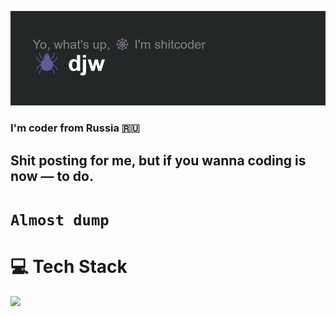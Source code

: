 ![](https://github.com/djwcode/djwcode/blob/main/header.png) 
### I'm coder from Russia 🇷🇺
<!--START_SECTION:waka-->

<!--END_SECTION:waka-->
## Shit posting for me, but if you wanna coding is now — to do.
# ``` Almost dump ```

# 💻 Tech Stack
![](https://github-readme-tech-stack.vercel.app/api/cards?title=Tech+Stack&lineCount=3&bg=%230D1117&badge=%23161B22&border=%2321262D&titleColor=%2358A6FF&line1=HTML5%2CHTML5%2CE34F26%3BCSS3%2CCSS3%2C1572B6%3BSass%2CSass%2CCC6699%3BJavaScript%2CJavaScript%2CF7DF1E%3BTypeScript%2CTypeScript%2C3178C6%3Bexpress%2Cexpress%2C000000%3BNode.js%2CnodeJS%2C5FA04E%3BNodemon%2CNodemon%2C76D04B%3Breact%2CReact%2C61DAFB%3BNext.js%2CnextJS%2C000000%3Btailwindcss%2Ctailwindcss%2C06B6D4%3B&line2=cplusplus%2Ccplusplus%2C00599C%3Bdotnet%2Cdotnet%2C512BD4%3Bandroid%2Candroid%2C34A853%3Bandroidstudio%2Candroidstudio%2C3DDC84%3Bgo%2Cgo%2C00ADD8%3Bgit%2Cgit%2CF05032%3Bgithub%2Cgithub%2C181717%3Bgradle%2Cgradle%2C02303A%3B&line3=mysql%2Cmysql%2C4479A1%3Bsqlite%2Csqlite%2C003B57%3Bsqlalchemy%2Csqlalchemy%2CD71F00%3Bpostgresql%2Cpostgresql%2C4169E1%3Bmongodb%2Cmongodb%2C47A248%3B)
